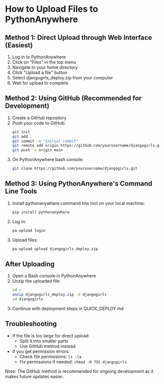 # How to Upload Files to PythonAnywhere

## Method 1: Direct Upload through Web Interface (Easiest)
1. Log in to PythonAnywhere
2. Click on "Files" in the top menu
3. Navigate to your home directory
4. Click "Upload a file" button
5. Select djangogirls_deploy.zip from your computer
6. Wait for upload to complete

## Method 2: Using GitHub (Recommended for Development)
1. Create a GitHub repository
2. Push your code to GitHub:
   ```bash
   git init
   git add .
   git commit -m "Initial commit"
   git remote add origin https://github.com/yourusername/djangogirls.git
   git push -u origin main
   ```
3. On PythonAnywhere bash console:
   ```bash
   git clone https://github.com/yourusername/djangogirls.git
   ```

## Method 3: Using PythonAnywhere's Command Line Tools
1. Install pythonanywhere command line tool on your local machine:
   ```bash
   pip install pythonanywhere
   ```
2. Log in:
   ```bash
   pa-upload login
   ```
3. Upload files:
   ```bash
   pa-upload upload djangogirls_deploy.zip
   ```

## After Uploading
1. Open a Bash console in PythonAnywhere
2. Unzip the uploaded file:
   ```bash
   cd ~
   unzip djangogirls_deploy.zip -d djangogirls
   cd djangogirls
   ```
3. Continue with deployment steps in QUICK_DEPLOY.md

## Troubleshooting
- If the file is too large for direct upload:
  - Split it into smaller parts
  - Use GitHub method instead
- If you get permission errors:
  - Check file permissions: `ls -la`
  - Fix permissions if needed: `chmod -R 755 djangogirls`

Note: The GitHub method is recommended for ongoing development as it makes future updates easier.


